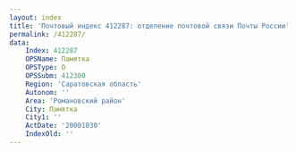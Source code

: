 ```yaml
---
layout: index
title: 'Почтовый индекс 412287: отделение почтовой связи Почты России'
permalink: /412287/
data:
    Index: 412287
    OPSName: Памятка
    OPSType: О
    OPSSubm: 412300
    Region: 'Саратовская область'
    Autonom: ''
    Area: 'Романовский район'
    City: Памятка
    City1: ''
    ActDate: '20001030'
    IndexOld: ''
---
```

